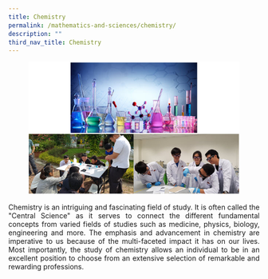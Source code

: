 ```yaml
---
title: Chemistry
permalink: /mathematics-and-sciences/chemistry/
description: ""
third_nav_title: Chemistry
---
```

<figure>
<img src="/images/JPJC%20Experience/Curriculum/Mathematics%20and%20Sciences/Chemistry/pic1.jpg">
</figure>
<div align=justify>
<p>
Chemistry is an intriguing and fascinating field of study. It is often called the "Central Science" as it serves to connect the different fundamental concepts from varied fields of studies such as medicine, physics, biology, engineering and more. The emphasis and advancement in chemistry are imperative to us because of the multi-faceted impact it has on our lives. Most importantly, the study of chemistry allows an individual to be in an excellent position to choose from an extensive selection of remarkable and rewarding professions.</p>